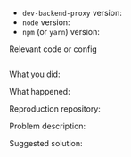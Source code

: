 <!--
Thanks for your interest in the project. I appreciate bugs filed and PRs submitted!

Please fill out this template with all the relevant information so we can
understand what's going on and fix the issue.
-->

- `dev-backend-proxy` version:
- `node` version:
- `npm` (or `yarn`) version:

Relevant code or config

```javascript

```

What you did:



What happened:

<!-- Please provide the full error message/screenshots/anything -->

Reproduction repository:

<!--
If possible, please create a repository that reproduces the issue with the
minimal amount of code possible.
-->

Problem description:



Suggested solution:
